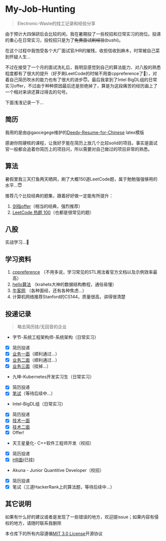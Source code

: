 # My-Job-Hunting
> Electronic-Waste的找工记录和经验分享

由于预计大四保研后会比较的闲，我在暑期投了一些校招和日常实习的岗位。投递的重心在日常实习，投校招只是为了~~免费面试刷经验~~(bushi)。

在这个过程中我饱受各个大厂面试官/HR的摧残，收拒信收到麻木，时常被自己菜到怀疑人生...

不过在接受了一个月的面试洗礼后，我明显感觉到自己的算法能力、对八股的熟悉程度都有了很大的提升（好歹刷LeetCode的时候不用查cppreference了🤡），对着自己简历吹水的能力也有了很大的进步😇。最后我拿到了Intel BigDL组的日常实习offer，不过由于种种原因最后还是拒绝掉了，算是为这段痛苦的经历画上了一个相对来讲还算过得去的句号。

下面浅浅记录一下...

## 简历

我用的是由@gaocegege维护的[Deedy-Resume-for-Chinese](https://github.com/dyweb/Deedy-Resume-for-Chinese) latex模版

感谢你院硬核的课程，让我好歹能在简历上放几个比较solid的项目。事实是面试官一般都会追着你简历上的项目问，所以需要对自己做过的项目非常的熟悉。

## 算法

暑假里我三天打鱼两天晒网，刷了大概150道LeetCode题，属于勉勉强强够用的水平...😇

推荐几个比较经典的题集，跟着好好做一定能有所提升：

1. [剑指offer](https://leetcode.cn/studyplan/coding-interviews/)（相当的经典，强烈推荐）
2. [LeetCode 热题 100](https://leetcode.cn/studyplan/top-100-liked/)（也都是很常见的题）

## 八股

实战学习...🤡

## 学习资料

1. [cppreference](https://zh.cppreference.com/w/首页) （不用多说，学习常见的STL用法看官方文档以及示例效率最高）
2. [hello算法](https://www.hello-algo.com) （krahets大神的数据结构教程，通俗易懂）
3. [牛客网](https://www.nowcoder.com) （各种面经，还有各种焦虑...）
4. 计算机网络推荐Stanford的CS144，质量很高，讲得很清楚

## 投递记录

> 略去简历挂/无回音的企业

- 字节-系统工程架构师-系统架构（日常实习）

- [x] 简历投递
- [x] [业务一面](./interview/字节一面)（顺利通过...）
- [x] [业务二面](./interview/字节二面.md)（顺利通过...）
- [x] [业务三面](./interview/字节三面)（挂掉...）

- 九坤-Kubernetes开发实习生（日常实习）

- [x] 简历投递
- [x] [笔试](./interview/九坤笔试.md)（等待后续中...）

- Intel-BigDL组（日常实习）

- [x] 简历投递
- [x] [技术一面](./interview/Intel一面.md)
- [x] [技术二面](./interview/Intel二面.md)
- [x] Offer! 

- 天王星量化- C++软件工程师开发（校招）

- [x] 简历投递
- [x] [HR面](./interview/天王星HR面.md)(已挂)

- Akuna - Junior Quantitive Developer（校招）

- [x] 简历投递
- [x] 笔试（三道HackerRank上的算法题，等待后续中...）

## 其它说明

如果有什么好的建议或者是发现了一些错误的地方，欢迎提issue；如果内容有侵权的地方，请随时联系我删除

本仓库下的所有内容遵循[MIT 3.0 License](./LICENSE)开源协议
